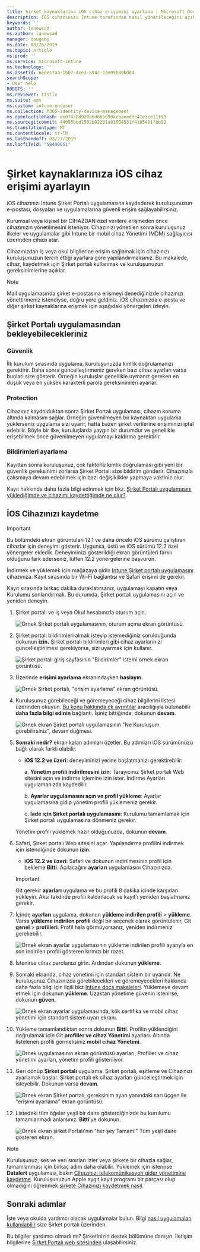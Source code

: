 ```yaml
---
title: Şirket kaynaklarına iOS cihaz erişimini ayarlama | Microsoft Docs
description: IOS cihazınızı Intune tarafından nasıl yönetileceğini açıklar
keywords: ''
author: lenewsad
ms.author: lanewsad
manager: dougeby
ms.date: 03/26/2019
ms.topic: article
ms.prod: ''
ms.service: microsoft-intune
ms.technology: ''
ms.assetid: 6eeec7aa-1b07-4ce3-894c-13e09b89bdd4
searchScope:
- User help
ROBOTS: ''
ms.reviewer: tisilv
ms.suite: ems
ms.custom: intune-enduser
ms.collection: M365-identity-device-management
ms.openlocfilehash: ee0f438d929abd6b5b90acbaeeddc41e3ce11f98
ms.sourcegitcommit: 44095bbd1502b02201a01604531f4105401fbb92
ms.translationtype: MT
ms.contentlocale: tr-TR
ms.lasthandoff: 03/27/2019
ms.locfileid: "58490651"
---
```

# <a name="set-up-ios-device-access-to-your-company-resources"></a>Şirket kaynaklarınıza iOS cihaz erişimi ayarlayın  

iOS cihazınızı Intune Şirket Portalı uygulamasına kaydederek kuruluşunuzun e-postası, dosyaları ve uygulamalarına güvenli erişim sağlayabilirsiniz.

Kurumsal veya kişisel bir CİHAZDAN özel verilere erişmeden önce cihazınızın yönetilmesini isteniyor. Cihazınızı yönetilen sonra kuruluşunuz ilkeler ve uygulamalar gibi Intune bir mobil cihaz Yönetimi (MDM) sağlayıcısı üzerinden cihazı atar. 

Cihazınızdan iş veya okul bilgilerine erişim sağlamak için cihazınızı kuruluşunuzun tercih ettiği ayarlara göre yapılandırmalısınız. Bu makalede, cihaz, kaydetmek için Şirket portalı kullanmak ve kuruluşunuzun gereksinimlerine açıklar. 

> [!NOTE]
> Mail uygulamasında şirket e-postasına erişmeyi denediğinizde cihazınızı yönettirmeniz istendiyse, doğru yere geldiniz. iOS cihazınızda e-posta ve diğer şirket kaynaklarına erişmek için aşağıdaki yönergeleri izleyin.  

## <a name="what-to-expect-from-the-company-portal-app"></a>Şirket Portalı uygulamasından bekleyebilecekleriniz  

### <a name="security"></a>Güvenlik  
İlk kurulum sırasında uygulama, kuruluşunuzda kimlik doğrulamanızı gerektirir. Daha sonra güncelleştirmeniz gereken bazı cihaz ayarları varsa bunları size gösterir. Örneğin kuruluşlar genellikle uymanız gereken en düşük veya en yüksek karakterli parola gereksinimleri ayarlar.     

### <a name="protection"></a>Protection  
Cihazınız kaydolduktan sonra Şirket Portalı uygulaması, cihazın koruma altında kalmasını sağlar. Örneğin güvenilmeyen bir kaynaktan uygulama yüklerseniz uygulama sizi uyarır, hatta bazen şirket verilerine erişiminizi iptal edebilir. Böyle bir ilke, kuruluşlarda yaygın bir durumdur ve genellikle erişebilmek önce güvenilmeyen uygulamayı kaldırma gerektirir.  

### <a name="setting-notifications"></a>Bildirimleri ayarlama  
Kayıttan sonra kuruluşunuz, çok faktörlü kimlik doğrulaması gibi yeni bir güvenlik gereksinimi zorlarsa Şirket Portalı size bildirim gönderir. Cihazınızla çalışmaya devam edebilmek için bazı değişiklikler yapmaya vaktiniz olur.  

Kayıt hakkında daha fazla bilgi edinmek için bkz. [Şirket Portalı uygulamasını yüklediğimde ve cihazımı kaydettiğimde ne olur?](https://docs.microsoft.com//intune-user-help/what-happens-if-you-install-the-company-portal-app-and-enroll-your-device-in-intune-ios).  

## <a name="enroll-your-ios-device"></a>İOS Cihazınızı kaydetme   

> [!IMPORTANT]
> Bu bölümdeki ekran görüntüleri 12,1 ve daha önceki iOS sürümü çalıştıran cihazlar için deneyimi gösterir. Uygunsa, üstü ve iOS sürümü 12.2 özel yönergeler ekledik. Deneyiminizi gösterildiği ekran görüntüleri farklı olduğunu fark ederseniz, lütfen 12.2 yönergelerine başvurun.      

İndirmek ve yüklemek için mağazaya gidin [Intune Şirket portalı uygulamasını](install-and-sign-in-to-the-intune-company-portal-app-ios.md) cihazınıza. Kayıt sırasında bir Wi-Fi bağlantısı ve Safari erişimi de gerekir. 

Kayıt sırasında birkaç dakika duraklatırsanız, uygulamayı kapatın veya Kurulumu sonlandırmak. Bu durumda, Şirket portalı uygulamasını açın ve yeniden deneyin.  

1. Şirket portalı ve iş veya Okul hesabınızla oturum açın. 

    ![Örnek Şirket portalı uygulamasının, oturum açma ekran görüntüsü.](./media/ios-01-cp-enroll-1903.PNG)  

2. Şirket portalı bildirimleri almak isteyip istemediğiniz sorulduğunda dokunun **izin.** Şirket portalı bildirimleri gibi cihaz ayarlarınızı güncelleştirilmesi gerekiyorsa, sizi uyarmak için kullanır. 

    ![Şirket portalı giriş sayfasının "Bildirimler" istemi örnek ekran görüntüsü.](./media/ios-04-cp-enroll-1903.PNG)  

3. Üzerinde **erişimi ayarlama** ekranındayken **başlayın.**  

     ![Örnek Şirket portalı, "erişim ayarlama" ekran görüntüsü.](./media/ios-05-cp-enroll-1903.PNG)  

4. Kuruluşunuz görebileceği ve göremeyeceği cihaz bilgilerini listesi üzerinden okuyun. [Bu konu hakkında ek ayrıntılar](what-info-can-your-company-see-when-you-enroll-your-device-in-Intune.md) aracılığıyla bulunabilir **daha fazla bilgi edinin** bağlantı. İşiniz bittiğinde, dokunun **devam**.  

    ![Örnek ekran Şirket portalı uygulamasının "Ne Kuruluşum görebilirsiniz", devam düğmesi.](./media/ios-06-cp-enroll-1903.PNG)  
 
5. **Sonraki nedir?** ekran kalan adımları özetler. Bu adımları iOS sürümünüzü bağlı olarak farklı olabilir. 
    * **iOS 12.2 ve üzeri**: deneyiminizi yerine başlatmanızı gerektirebilir:  

        a. **Yönetim profili indirilmesini izin**: Tarayıcınız Şirket portalı Web sitesini açın ve indirme işlemine izin ister. İndirme Ayarları uygulamanızda kaydedilir.  

        b. **Ayarlar uygulamasını açın ve profil yükleme**: Ayarlar uygulamasına gidip yönetim profili yüklemeniz gerekir.  

        c. **İade için Şirket portalı uygulamasını**: Kurulumu tamamlamak için Şirket portalı uygulamasına dönmeniz gerekir.  

    Yönetim profili yüklemek hazır olduğunuzda, dokunun **devam**.  

6. Safari, Şirket portalı Web sitesini açar. Yapılandırma profilini indirmek için istendiğinde dokunun **izin**.  
    * **iOS 12.2 ve üzeri**: Safari ve dokunun indirilmesinin profil için bekleme **Bitti**. Açılacağını **ayarları** uygulamasını Cihazınızda.  

    > [!IMPORTANT]
    > Git gerekir **ayarları** uygulama ve bu profili 8 dakika içinde karşıdan yükleyin. Aksi takdirde profili kaldırılacak ve kayıt'ı yeniden başlatmanız gerekir. 

7. İçinde **ayarları** uygulama, dokunun **yükleme indirilen profili** > **yükleme**. Varsa **yükleme indirilen profili** değil bir seçenek olarak görüntülenir, Git **genel** > **profilleri**. Profil hala görmüyorsanız, yeniden indirmeniz gerekebilir.  

    ![Örnek ekran ayarlar uygulamasının yükleme indirilen profili ayarıyla en son indirilen profili gösteren kırmızı bir rozet.](./media/ios-10-cp-enroll-1903.PNG)  
    
8. İstenirse cihaz parolanızı girin. Ardından dokunun **yükleme**.      

9. Sonraki ekranda, cihaz yönetimi için standart sistem bir uyarıdır. Ne kuruluşunuz Cihazınızda görebilecekleri ve göremeyecekleri hakkında daha fazla bilgi için ilgili bkz [Intune docs makaleleri](what-info-can-your-company-see-when-you-enroll-your-device-in-Intune.md). Yüklemeye devam etmek için dokunun **yükleme**. Uzaktan yönetime güvenin istenirse, dokunun **güven**.  

    ![Örnek ekran ayarlar uygulamasında, kök sertifika ve mobil cihaz yönetimi için standart sistem uyarı ekranı.](./media/ios-15-cp-enroll-1903.PNG)  

10. Yükleme tamamlandıktan sonra dokunun **Bitti**. Profilin yüklendiğini doğrulamak için Git **profiller ve cihaz Yönetimi** ayarları. Altında listelenen profili görmelisiniz **mobil cihaz Yönetimi**.   

    ![Örnek uygulamasının ekran görüntüsü ayarları, Profiller ve cihaz yönetimi ayarları, yönetim profili gösteriliyor.](./media/ios-00-cp-enroll-1903.PNG)  


11. Geri dönüp **Şirket portalı** uygulama. Şirket portalı, eşitleme ve Cihazınızı ayarlamak başlar. Şirket portalı ek cihaz ayarları güncelleştirmek için isteyebilir. Dokunun varsa **devam**.

    ![Örnek ekran Şirket portalı, gereksinim ayarı yanındaki sarı üçgen ile "erişimi ayarlama" ekran görüntüsü.](./media/ios-12-cp-enroll-1903.PNG)  

12. Listedeki tüm öğeler yeşil bir daire gösterdiğinizde bu kurulumu tamamlanmadı anlarsınız. **Bitti**’ye dokunun.  
    
    ![Örnek ekran şirket Portalı'nın "her şey Tamam!" Tüm yeşil daire gösteren ekran.](./media/ios-13-cp-enroll-1903.PNG)  

> [!Note]
> Kuruluşunuz, ses ve veri sınırları izler veya şirkete bir cihazla sağlar, tamamlanması için birkaç adım daha olabilir. Yüklemek için istenirse **Datalert** uygulaması, bakın [Cihazınızı telekomünikasyon gider yönetimine kaydetme](enroll-your-device-with-telecom-expense-management-ios.md). Kuruluşunuzun Apple aygıt kayıt programı bir parçası olup olmadığını öğrenmek [şirkete Cihazınızı kaydetmek nasıl](enroll-your-device-dep-ios.md).  

## <a name="next-steps"></a>Sonraki adımlar  
İşte veya okulda yardımcı olacak uygulamalar bulun. Bilgi [nasıl uygulamaları kullanılabilir](use-managed-apps-on-your-device-ios.md) size Şirket portalı üzerinden.  

Bu bilgiler yardımcı olmadı mı? Şirketinizin destek bölümüne danışın. İletişim bilgilerine [Şirket Portalı web sitesinden](https://go.microsoft.com/fwlink/?linkid=2010980) ulaşabilirsiniz.  
